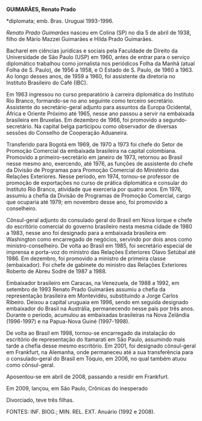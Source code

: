 **GUIMARÃES, Renato Prado**

\*diplomata; emb. Bras. Uruguai 1993-1996.

*Renato Prado Guimarães* nasceu em Colina (SP) no dia 5 de abril de
1938, filho de Mário Mazzei Guimarães e Hilda Prado Guimarães.

Bacharel em ciências jurídicas e sociais pela Faculdade de Direito da
Universidade de São Paulo (USP) em 1960, antes de entrar para o serviço
diplomático trabalhou como jornalista nos periódicos Folha da Manhã
(atual Folha de S. Paulo), de 1956 a 1958, e O Estado de S. Paulo, de
1960 a 1963. Ao longo desses anos, de 1959 a 1960, foi assistente da
diretoria no Instituto Brasileiro do Café (IBC).

Em 1963 ingressou no curso preparatório à carreira diplomática do
Instituto Rio Branco, formando-se no ano seguinte como terceiro
secretário. Assistente do secretário-geral adjunto para assuntos da
Europa Ocidental, África e Oriente Próximo até 1965, nesse ano passou a
servir na embaixada brasileira em Bruxelas. Em dezembro de 1966, foi
promovido a segundo-secretário. Na capital belga participou como
observador de diversas sessões do Conselho de Cooperação Aduaneira.

Transferido para Bogotá em 1969, de 1970 a 1973 foi chefe do Setor de
Promoção Comercial da embaixada brasileira na capital colombiana.
Promovido a primeiro-secretário em janeiro de 1973, retornou ao Brasil
nesse mesmo ano, exercendo, até 1976, as funções de assistente do chefe
da Divisão de Programas para Promoção Comercial do Ministério das
Relações Exteriores. Nesse período, em 1974, tornou-se professor de
promoção de exportações no curso de prática diplomática e consular do
Instituto Rio Branco, atividade que exerceria por quatro anos. Em 1976,
assumiu a chefia da Divisão de Programas de Promoção Comercial, cargo
que ocuparia até 1979; em novembro desse ano, foi promovido a
conselheiro.

Cônsul-geral adjunto do consulado geral do Brasil em Nova Iorque e chefe
do escritório comercial do governo brasileiro nesta mesma cidade de 1980
a 1983, nesse ano foi designado para a embaixada brasileira em
Washington como encarregado de negócios, servindo por dois anos como
ministro-conselheiro. De volta ao Brasil em 1985, foi secretário
especial de imprensa e porta-voz do ministro das Relações Exteriores
Olavo Setúbal até 1986. Em dezembro, foi promovido a ministro de
primeira classe (embaixador). Foi chefe de gabinete do ministro das
Relações Exteriores Roberto de Abreu Sodré de 1987 a 1988.

Embaixador brasileiro em Caracas, na Venezuela, de 1988 a 1992, em
setembro de 1993 Renato Prado Guimarães assumiu a chefia da
representação brasileira em Montevidéu, substituindo a Jorge Carlos
Ribeiro. Deixou a capital uruguaia em 1996, sendo em seguida designado
embaixador do Brasil na Austrália, permanecendo nesse país por três
anos. Durante o período, acumulou as embaixadas brasileiras na Nova
Zelândia (1996-1997) e na Papua-Nova Guiné (1997-1998).

De volta ao Brasil em 1998, tornou-se encarregado da instalação do
escritório de representação do Itamarati em São Paulo, assumindo mais
tarde a chefia desse mesmo escritório. Em 2001, foi designado
cônsul-geral em Frankfurt, na Alemanha, onde permaneceu até a sua
transferência para o consulado-geral do Brasil em Tóquio, em 2006, no
qual também atuou como cônsul-geral.

Aposentou-se em abril de 2008, passando a residir em Frankfurt.

Em 2009, lançou, em São Paulo, Crônicas do inesperado

Divorciado, teve três filhas.

FONTES: INF. BIOG.; MIN. REL. EXT. Anuário (1992 e 2008).

 
